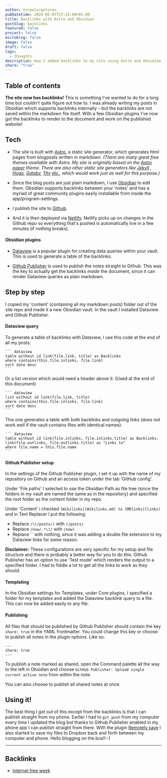 ```yaml
---
author: turpelurpeluren
pubDatetime: 2024-05-07T17:35:00+01:00
title: Backlinks with Astro and Obsidian
postSlug: backlinks
featured: false
project: false
microblog: false
image: false
draft: false
tags:
  - thoughts
description: How I added backlinks to my site using Astro and Obsidian
share: "true"
---
```

## Table of contents

**The site now has backlinks!** This is something I've wanted to do for a long time but couldn't quite figure out how to. I was already writing my posts in Obsidian which supports backlinks internally – but the backlinks are not saved within the markdown file itself. With a few Obsidian plugins I've now got the backlinks to render to the document and work on the published website!

## Tech
- The site is built with [Astro](https://astro.build/), a static site generator, which generates html pages from blogposts written in markdown. *(There are many great free themes available with Astro. My site is originally based on the [Astro paper](https://astro-paper.pages.dev/) theme. There are also other static site generators like [Jekyll](https://jekyllrb.com/) , [Hugo](https://gohugo.io/), [Gatsby](https://jamstack.org/generators/gatsby/), [11ty](https://www.11ty.dev/) [etc.](https://jamstack.org/generators/), which would work just as well for this purpose.)*

- Since the blog posts are just plain markdown, I use [Obsidian](https://obsidian.md) to edit them. Obsidian supports backlinks between your 'notes' and has a myriad of great community plugins easily installable from inside the app/program-settings.

- I publish the site to [Github](https://github.com/).

- And it is then deployed via [Netlify](https://www.netlify.com/). Netlify picks up on changes in the Github repo so everything that's pushed is automatically live in a few minutes (if nothing breaks).

#### Obsidian plugins
- [Dataview](https://blacksmithgu.github.io/obsidian-dataview/) is a popular plugin for creating data queries within your vault. This is used to generate a table of the backlinks.

- [Github Publisher](https://github.com/ObsidianPublisher/obsidian-github-publisher) is used to publish the notes straight to Github. This was the key to actually get the backlinks *inside* the document, since it can render Dataview queries as plain markdown.

## Step by step
I copied my 'content' (containing all my markdown posts) folder out of the site repo and made it a new Obsidian vault. In the vault I installed Dataview and Github Publisher.

#### Dataview query
To generate a table of backlinks with Dataview, I use this code at the end of all my posts:
````
``` dataview
table without id link(file.link, title) as Backlinks
where contains(this.file.inlinks, file.link)
sort date desc
```
````

Or a list version which would need a header above it: (Used at the end of this document)
````
``` dataview
list without id link(file.link, title)
where contains(this.file.inlinks, file.link)
sort date desc
```
````

This one generates a table with both backlinks and outgoing links (does not work well if the vault contains files with identical names):
````
``` dataview
table without id link(file.inlinks, file.inlinks.title) as Backlinks, link(file.outlinks, file.outlinks.title) as "Links to"
where file.name = this.file.name
```
````

#### Github Publisher setup
In the settings of the Github Publisher plugin, I set it up with the name of my repository on Github and an access token under the tab 'GitHub config'. 

Under 'File paths' I selected to use the Obsidian Path as file tree (since the folders in my vault are named the same as in the repository) and specified the root folder as the content folder in my repo. 

Under 'Content' i checked `[Wikilinks](Wikilinks.md) to [MDlinks](links)` and in Text Replacer I put the following:
- Replace `/\(/posts//` with `(/posts/`
- Replace `/now/.*\)/` with `/now)`
- Replace `` with nothing, since it was adding a double file extension to my Dataview links for some reason.

**Disclaimer:** These configurations are very specific for my setup and file structure and there is probably a better way for you to do this. Github Publisher has an option to use 'Test mode' which renders the output to a specified folder. I had to fiddle a lot to get all the links to work as they should.

#### Templating
In the Obsidian settings for Templates, under Core plugins, I specified a folder for my templates and added the Dataview backlink query to a file. This can now be added easily to any file.

#### Publishing
All files that should be published by Github Publisher should contain the key `share: true` in the YAML frontmatter. You could change this key or choose to publish all notes in the plugin options. Like so:
```
---
share: true
---
```

To publish a note marked as shared, open the Command palette all the way to the left in Obsidian and choose `GitHub Publisher: Upload single current active note` from within the note.

You can also choose to publish all shared notes at once.

## Using it!
The best thing I got out of this except from the backlinks is that I can publish straight from my phone. Earlier I had to `git push` from my computer every time I updated the blog but thanks to Github Publisher enabled in my phone app I can publish straight from there. With the plugin [Remotely save](https://github.com/remotely-save/remotely-save) I also started to save my files to Dropbox back and forth between my computer and phone. Hello blogging on the bus!!:-)


---
## Backlinks

- [Internet free week](/posts/internet-free-week)

